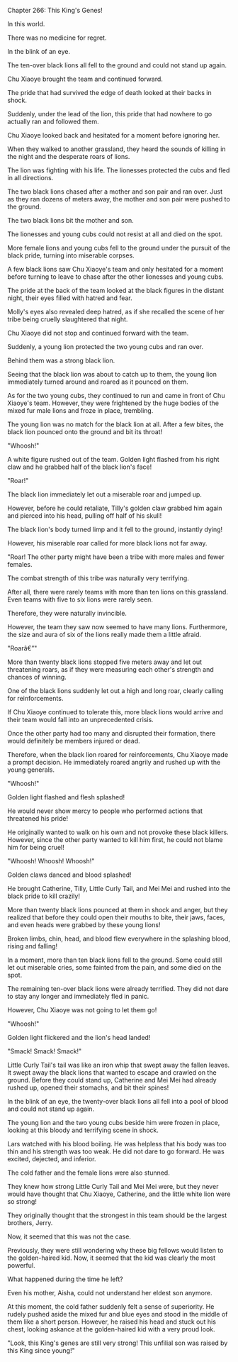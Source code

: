 Chapter 266: This King's Genes\!

In this world.

There was no medicine for regret.

In the blink of an eye.

The ten-over black lions all fell to the ground and could not stand up again.

Chu Xiaoye brought the team and continued forward.

The pride that had survived the edge of death looked at their backs in shock.

Suddenly, under the lead of the lion, this pride that had nowhere to go actually ran and followed them.

Chu Xiaoye looked back and hesitated for a moment before ignoring her.

When they walked to another grassland, they heard the sounds of killing in the night and the desperate roars of lions.

The lion was fighting with his life. The lionesses protected the cubs and fled in all directions.

The two black lions chased after a mother and son pair and ran over. Just as they ran dozens of meters away, the mother and son pair were pushed to the ground.

The two black lions bit the mother and son.

The lionesses and young cubs could not resist at all and died on the spot.

More female lions and young cubs fell to the ground under the pursuit of the black pride, turning into miserable corpses.

A few black lions saw Chu Xiaoye's team and only hesitated for a moment before turning to leave to chase after the other lionesses and young cubs.

The pride at the back of the team looked at the black figures in the distant night, their eyes filled with hatred and fear.

Molly's eyes also revealed deep hatred, as if she recalled the scene of her tribe being cruelly slaughtered that night.

Chu Xiaoye did not stop and continued forward with the team.

Suddenly, a young lion protected the two young cubs and ran over.

Behind them was a strong black lion.

Seeing that the black lion was about to catch up to them, the young lion immediately turned around and roared as it pounced on them.

As for the two young cubs, they continued to run and came in front of Chu Xiaoye's team. However, they were frightened by the huge bodies of the mixed fur male lions and froze in place, trembling.

The young lion was no match for the black lion at all. After a few bites, the black lion pounced onto the ground and bit its throat\!

"Whoosh\!"

A white figure rushed out of the team. Golden light flashed from his right claw and he grabbed half of the black lion's face\!

"Roar\!"

The black lion immediately let out a miserable roar and jumped up.

However, before he could retaliate, Tilly's golden claw grabbed him again and pierced into his head, pulling off half of his skull\!

The black lion's body turned limp and it fell to the ground, instantly dying\!

However, his miserable roar called for more black lions not far away.

"Roar\! The other party might have been a tribe with more males and fewer females.

The combat strength of this tribe was naturally very terrifying.

After all, there were rarely teams with more than ten lions on this grassland. Even teams with five to six lions were rarely seen.

Therefore, they were naturally invincible.

However, the team they saw now seemed to have many lions. Furthermore, the size and aura of six of the lions really made them a little afraid.

"Roarâ€”"

More than twenty black lions stopped five meters away and let out threatening roars, as if they were measuring each other's strength and chances of winning.

One of the black lions suddenly let out a high and long roar, clearly calling for reinforcements.

If Chu Xiaoye continued to tolerate this, more black lions would arrive and their team would fall into an unprecedented crisis.

Once the other party had too many and disrupted their formation, there would definitely be members injured or dead.

Therefore, when the black lion roared for reinforcements, Chu Xiaoye made a prompt decision. He immediately roared angrily and rushed up with the young generals.

"Whoosh\!"

Golden light flashed and flesh splashed\!

He would never show mercy to people who performed actions that threatened his pride\!

He originally wanted to walk on his own and not provoke these black killers. However, since the other party wanted to kill him first, he could not blame him for being cruel\!

"Whoosh\! Whoosh\! Whoosh\!"

Golden claws danced and blood splashed\!

He brought Catherine, Tilly, Little Curly Tail, and Mei Mei and rushed into the black pride to kill crazily\!

More than twenty black lions pounced at them in shock and anger, but they realized that before they could open their mouths to bite, their jaws, faces, and even heads were grabbed by these young lions\!

Broken limbs, chin, head, and blood flew everywhere in the splashing blood, rising and falling\!

In a moment, more than ten black lions fell to the ground. Some could still let out miserable cries, some fainted from the pain, and some died on the spot.

The remaining ten-over black lions were already terrified. They did not dare to stay any longer and immediately fled in panic.

However, Chu Xiaoye was not going to let them go\!

"Whoosh\!"

Golden light flickered and the lion's head landed\!

"Smack\! Smack\! Smack\!"

Little Curly Tail's tail was like an iron whip that swept away the fallen leaves. It swept away the black lions that wanted to escape and crawled on the ground. Before they could stand up, Catherine and Mei Mei had already rushed up, opened their stomachs, and bit their spines\!

In the blink of an eye, the twenty-over black lions all fell into a pool of blood and could not stand up again.

The young lion and the two young cubs beside him were frozen in place, looking at this bloody and terrifying scene in shock.

Lars watched with his blood boiling. He was helpless that his body was too thin and his strength was too weak. He did not dare to go forward. He was excited, dejected, and inferior.

The cold father and the female lions were also stunned.

They knew how strong Little Curly Tail and Mei Mei were, but they never would have thought that Chu Xiaoye, Catherine, and the little white lion were so strong\!

They originally thought that the strongest in this team should be the largest brothers, Jerry.

Now, it seemed that this was not the case.

Previously, they were still wondering why these big fellows would listen to the golden-haired kid. Now, it seemed that the kid was clearly the most powerful.

What happened during the time he left?

Even his mother, Aisha, could not understand her eldest son anymore.

At this moment, the cold father suddenly felt a sense of superiority. He rudely pushed aside the mixed fur and blue eyes and stood in the middle of them like a short person. However, he raised his head and stuck out his chest, looking askance at the golden-haired kid with a very proud look.

"Look, this King's genes are still very strong\! This unfilial son was raised by this King since young\!"